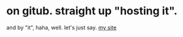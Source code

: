 # on gitub. straight up "hosting it".

and by "it", haha, well. let's just say. [my site](https://mxple.wtf/)
